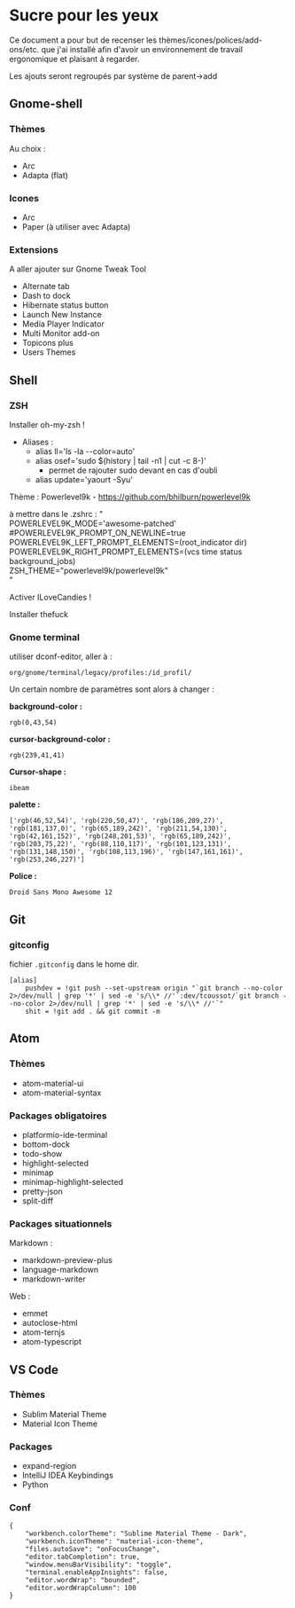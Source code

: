 # Sucre pour les yeux

Ce document a pour but de recenser les thèmes/icones/polices/add-ons/etc. que j'ai installé afin d'avoir un environnement de travail ergonomique et plaisant à regarder.

Les ajouts seront regroupés par système de parent->add

## Gnome-shell

### Thèmes

Au choix :

* Arc
* Adapta (flat)

### Icones

* Arc
* Paper (à utiliser avec Adapta)

### Extensions

A aller ajouter sur Gnome Tweak Tool

* Alternate tab
* Dash to dock
* Hibernate status button
* Launch New Instance
* Media Player Indicator
* Multi Monitor add-on
* Topicons plus
* Users Themes

## Shell

### ZSH

Installer oh-my-zsh !

- Aliases :
	- alias ll='ls -la --color=auto'
	- alias osef='sudo $(history | tail -n1 | cut -c 8-)'
		- permet de rajouter sudo devant en cas d'oubli
	- alias update='yaourt -Syu'

Thème : Powerlevel9k -
https://github.com/bhilburn/powerlevel9k

à mettre dans le .zshrc :
"  
POWERLEVEL9K_MODE='awesome-patched'  
#POWERLEVEL9K_PROMPT_ON_NEWLINE=true  
POWERLEVEL9K_LEFT_PROMPT_ELEMENTS=(root_indicator dir)  
POWERLEVEL9K_RIGHT_PROMPT_ELEMENTS=(vcs time status background_jobs)  
ZSH_THEME="powerlevel9k/powerlevel9k"  
"

Activer ILoveCandies !

Installer thefuck

### Gnome terminal

utiliser dconf-editor, aller à :
```
org/gnome/terminal/legacy/profiles:/id_profil/
```

Un certain nombre de paramètres sont alors à changer :

**background-color :**
```
rgb(0,43,54)
```

**cursor-background-color :**
```
rgb(239,41,41)
```

**Cursor-shape :**
```
ibeam
```

**palette :**
```
['rgb(46,52,54)', 'rgb(220,50,47)', 'rgb(186,209,27)', 'rgb(181,137,0)', 'rgb(65,189,242)', 'rgb(211,54,130)', 'rgb(42,161,152)', 'rgb(248,201,53)', 'rgb(65,189,242)', 'rgb(203,75,22)', 'rgb(88,110,117)', 'rgb(101,123,131)', 'rgb(131,148,150)', 'rgb(108,113,196)', 'rgb(147,161,161)', 'rgb(253,246,227)']
```

**Police :**
```
Droid Sans Mono Awesome 12
```

## Git

### gitconfig

fichier `.gitconfig` dans le home dir.

```
[alias]
	pushdev = !git push --set-upstream origin "`git branch --no-color 2>/dev/null | grep '*' | sed -e 's/\\* //'`:dev/tcoussot/`git branch --no-color 2>/dev/null | grep '*' | sed -e 's/\\* //'`"
	shit = !git add . && git commit -m
```

## Atom

### Thèmes

* atom-material-ui
* atom-material-syntax

### Packages obligatoires

* platformio-ide-terminal
* bottom-dock
* todo-show
* highlight-selected
* minimap
* minimap-highlight-selected
* pretty-json
* split-diff

### Packages situationnels

Markdown :

* markdown-preview-plus
* language-markdown
* markdown-writer

Web :

* emmet
* autoclose-html
* atom-ternjs
* atom-typescript

## VS Code

### Thèmes

* Sublim Material Theme
* Material Icon Theme

### Packages

* expand-region
* IntelliJ IDEA Keybindings
* Python

### Conf

```
{
    "workbench.colorTheme": "Sublime Material Theme - Dark",
    "workbench.iconTheme": "material-icon-theme",
    "files.autoSave": "onFocusChange",
    "editor.tabCompletion": true,
    "window.menuBarVisibility": "toggle",
    "terminal.enableAppInsights": false,
    "editor.wordWrap": "bounded",
    "editor.wordWrapColumn": 100
}
```